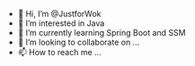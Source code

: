 - 👋 Hi, I’m @JustforWok
- 👀 I’m interested in Java 
- 🌱 I’m currently learning Spring Boot and SSM
- 💞️ I’m looking to collaborate on ...
- 📫 How to reach me ...

<!---
JustforWok/JustforWok is a ✨ special ✨ repository because its `README.md` (this file) appears on your GitHub profile.
You can click the Preview link to take a look at your changes.
--->
